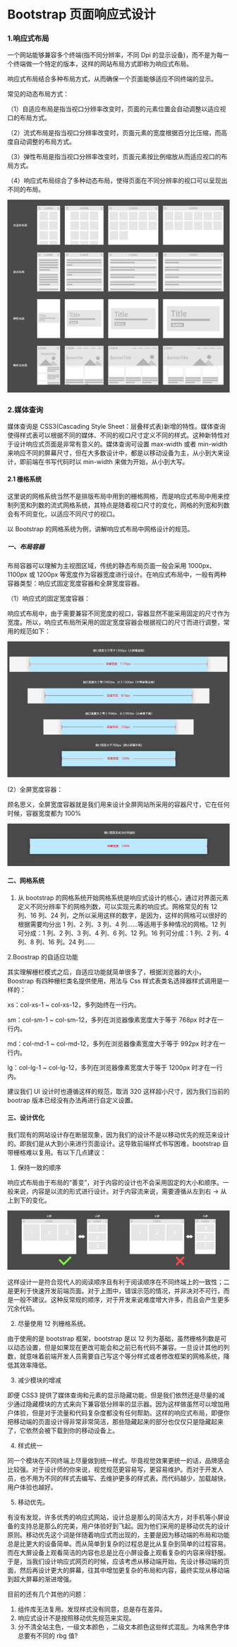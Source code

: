 # Bootstrap 页面响应式设计

### 1.响应式布局

一个网站能够兼容多个终端(指不同分辨率，不同 Dpi 的显示设备)，而不是为每一个终端做一个特定的版本，这样的网站布局方式即称为响应式布局。

响应式布局结合多种布局方式，从而确保一个页面能够适应不同终端的显示。

常见的动态布局方式：

（1）自适应布局是指当视口分辨率改变时，页面的元素位置会自动调整以适应视口的布局方式。

（2）流式布局是指当视口分辨率改变时，页面元素的宽度根据百分比压缩，而高度自动调整的布局方式。

（3）弹性布局是指当视口分辨率改变时，页面元素按比例缩放从而适应视口的布局方式。

（4）响应式布局综合了多种动态布局，使得页面在不同分辨率的视口可以呈现出不同的布局。

![alt](./static/design_1.jpeg)

### 2.媒体查询

媒体查询是 CSS3(Cascading Style Sheet：层叠样式表)新增的特性。媒体查询使得样式表可以根据不同的媒体、不同的视口尺寸定义不同的样式。这种新特性对于设计响应式页面是非常有意义的。媒体查询可设置 max-width 或者 min-width 来响应不同的屏幕尺寸，但在大多数设计中，都是以移动设备为主，从小到大来设计，即前端在书写代码时以 min-width 来做为开始，从小到大写。

#### 2.1 栅格系统

这里说的网格系统当然不是排版布局中用到的栅格网格，而是响应式布局中用来控制列宽和列数的流式网格系统，其特点是随着视口尺寸的变化，网格的列宽和列数会有不同变化，以适应不同尺寸的视口。

以 Bootstrap 的网格系统为例，讲解响应式布局中网格设计的规范。

##### 一、布局容器

布局容器可以理解为主视图区域，传统的静态布局页面一般会采用 1000px、1100px 或 1200px 等宽度作为容器宽度进行设计。在响应式布局中，一般有两种容器类型：响应式固定宽度容器和全屏宽度容器。

（1）响应式的固定宽度容器：

响应式布局中，由于需要兼容不同宽度的视口，容器显然不能采用固定的尺寸作为宽度。所以，响应式布局所采用的固定宽度容器会根据视口的尺寸而进行调整，常用的规范如下：

![alt](./static/design_2.jpeg)

(2）全屏宽度容器：

顾名思义，全屏宽度容器就是我们用来设计全屏网站所采用的容器尺寸，它在任何时候，容器宽度都为 100%

![alt](./static/design_3.png)

#### 二、网格系统

1. 从 bootstrap 的网格系统开始网格系统是响应式设计的核心，通过对界面元素定义不同分辨率下的网格列数，可以实现元素的响应式。网格常见的有 12 列、16 列、24 列，之所以采用这样的数字，是因为，这样的网格可以很好的根据需要均分出 1 列、2 列、3 列、4 列……等适用于多种情况的网格。12 列可分成：1 列、2 列、3 列、4 列、6 列、12 列。16 列可分成：1 列、2 列、4 列、8 列、16 列。24 列……

2.Boostrap 的自适应功能

其实理解栅栏模式之后，自适应功能就简单很多了，根据浏览器的大小，Boostrap 有四种栅栏类名提供使用，用法与 Css 样式表类名选择器样式调用是一样的：

xs：col-xs-1 ~ col-xs-12，多列始终在一行内。

sm：col-sm-1 ~ col-sm-12，多列在浏览器像素宽度大于等于 768px 时才在一行内。

md：col-md-1 ~ col-md-12，多列在浏览器像素宽度大于等于 992px 时才在一行内。

lg：col-lg-1 ~ col-lg-12，多列在浏览器像素宽度大于等于 1200px 时才在一行内。

建议我们 UI 设计时也遵循这样的规范，取消 320 这样超小尺寸，因为我们当前的 bootrap 版本已经没有办法再进行自定义设置。

#### 三、设计优化

我们现有的网站设计存在断层现象，因为我们的设计不是以移动优先的规范来设计的。即我们是从大到小来进行页面设计。这导致前端样式书写困难，bootstrap 自带栅格难以复用。有以下几点建议：

1. 保持一致的顺序

响应式布局由于布局的“善变”，对于内容的设计也不会采用固定的大小和顺序。一般来说，内容是以流的形式进行设计。对于内容流来说，需要遵循从左到右 → 从上到下的变化。

![alt](./static/design_21.jpeg)

这样设计一是符合现代人的阅读顺序且有利于阅读顺序在不同终端上的一致性；二是更利于快速开发前端页面。对于上图中，错误示范的情况，并非决对不可行，而是一般不建议。这种反常规的顺序，对于开发来说难度增大许多，而且会产生更多冗余代码。

2. 尽量使用 12 列栅格系统。

由于使用的是 bootstrap 框架，bootstrap 是以 12 列为基础，虽然栅格列数是可以动态设置，但是如果现在更改可能会和之前已有代码不兼容。一旦设计其他的列数，就意味着前端开发人员需要自己写这个等分样式或者修改框架的网格系统，降低其效率降低。

3. 减少模块的增减

即便 CSS3 提供了媒体查询和元素的显示隐藏功能，但是我们依然还是尽量的减少通过隐藏模块的方式来向下兼容低分辨率的显示器。因为这样做虽然可以增加用户体验，但是对于流量和代码复杂度都没有任何帮助。这样的响应式布局，即便你把移动端的页面设计得非常非常简洁，那些隐藏起来的部分也仅仅只是隐藏起来了，它依然会被下载到你的移动设备上。

4. 样式统一

同一个模块在不同终端上尽量做到统一样式。毕竟视觉效果更统一的话，品牌感会比较强。对于设计师的你来说，视觉规范更容易写，更容易维护。而对于开发人员，也不用为不同的样式去编写、去维护更多的样式表。而代码越少，加载越快，用户体验也越好。

5. 移动优先。

有没有发现，许多优秀的响应式网站，设计总是那么的简洁大方，对手机等小屏设备的支持总是那么的完美，用户体验好到飞起。因为他们采用的是移动优先的设计原则。移动优先这个词是伴随着响应式而出现的，主要是因为移动端的布局和功能总是比更大的设备简单。而从简单到复杂的过程总是比从复杂到简单的过程容易。而在大屏设备上观看简洁的内容也总是比在小屏设备上观看复杂的内容来得舒服。于是，当我们设计响应式网页的时候，应该考虑从移动端开始，先设计移动端的页面，然后再设计更大的屏幕，往其中增加更复杂的布局和内容，最终实现从移动端到超大屏幕的渐进增强。

目前的还有几个其他的问题：

1. 组件库无法复用。发现样式没有同意，总是存在差异。
2. 响应式设计不是按照移动优先规范来实现。
3. 分不清全站主色，一级文本颜色 ，二级文本颜色这些样式混乱。为啥黑色字体总要有不同的 rbg 值?
